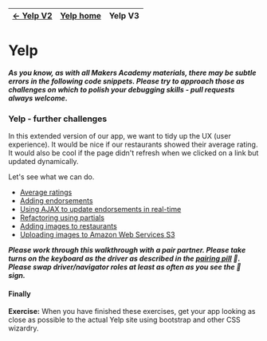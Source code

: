 | [← Yelp V2](yelpv2.md) | [Yelp home](yelp.md) | Yelp V3 |
|------------------------|----------------------|--------:|

# Yelp

***As you know, as with all Makers Academy materials, there may be subtle errors in the following code snippets.  Please try to approach those as challenges on which to polish your debugging skills - pull requests always welcome.***


### Yelp - further challenges

In this extended version of our app, we want to tidy up the UX (user experience). It would be nice if our restaurants showed their average rating. It would also be cool if the page didn't refresh when we clicked on a link but updated dynamically.

Let's see what we can do.

- [Average ratings](yelp_further_challenges/1_average-ratings.md)
- [Adding endorsements](yelp_further_challenges/2_adding-endorsements.md)
- [Using AJAX to update endorsements in real-time](yelp_further_challenges/3_using-ajax.md)
- [Refactoring using partials](yelp_further_challenges/4_using-partials.md)
- [Adding images to restaurants](yelp_further_challenges/5_add_images.md)
- [Uploading images to Amazon Web Services S3](yelp_further_challenges/6_storing_images_aws.md)

***Please work through this walkthrough with a pair partner. Please take turns on the keyboard as the driver as described in the [pairing pill](pills/pairing.md) :pill:.   Please swap driver/navigator roles at least as often as you see the :twisted_rightwards_arrows: sign.***

#### Finally

**Exercise:** When you have finished these exercises, get your app looking as close as possible to the actual Yelp site using bootstrap and other CSS wizardry.
